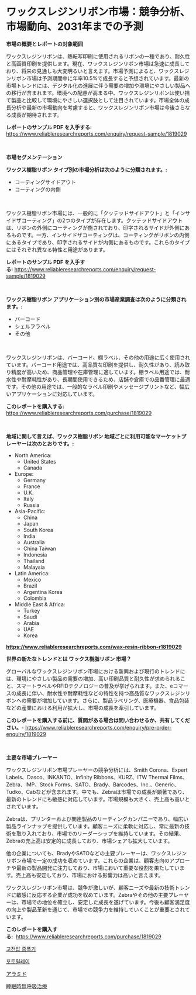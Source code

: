 <p><h1>ワックスレジンリボン市場：競争分析、市場動向、2031年までの予測</h1></p><p><strong>市場の概要とレポートの対象範囲</strong></p>
<p><p>ワックスレジンリボンは、熱転写印刷に使用されるリボンの一種であり、耐久性と高画質印刷を提供します。現在、ワックスレジンリボン市場は急速に成長しており、将来の見通しも大変明るいと言えます。市場予測によると、ワックスレジンリボン市場は予測期間中に年率10.5%で成長すると予想されています。最新の市場トレンドには、デジタル化の進展に伴う需要の増加や環境にやさしい製品への移行が含まれます。環境への配慮が高まる中、ワックスレジンリボンは使い捨て製品と比較して環境にやさしい選択肢として注目されています。市場全体の成長分析や最新の市場動向を考慮すると、ワックスレジンリボン市場は今後さらなる成長が期待されます。</p></p>
<p><strong>レポートのサンプル PDF を入手する:</strong> <a href="https://www.reliableresearchreports.com/enquiry/request-sample/1819029">https://www.reliableresearchreports.com/enquiry/request-sample/1819029</a></p>
<p>&nbsp;</p>
<p><strong>市場セグメンテーション</strong></p>
<p><strong>ワックス樹脂リボン タイプ別の市場分析は次のように分類されます。:</strong></p>
<p><ul><li>コーティングサイドアウト</li><li>コーティングの内側</li></ul></p>
<p>&nbsp;</p>
<p><p>ワックス樹脂リボン市場には、一般的に「クッテッドサイドアウト」と「インサイドザコーティング」の2つのタイプが存在します。クッテッドサイドアウトは、リボンの外側にコーティングが施されており、印字されるサイドが外側にあるものです。一方、インサイドザコーティングは、コーティングがリボンの内側にあるタイプであり、印字されるサイドが内側にあるものです。これらのタイプにはそれぞれ異なる特性と用途があります。</p></p>
<p><strong>レポートのサンプル PDF を入手する:</strong>&nbsp;<a href="https://www.reliableresearchreports.com/enquiry/request-sample/1819029">https://www.reliableresearchreports.com/enquiry/request-sample/1819029</a></p>
<p>&nbsp;</p>
<p><strong> ワックス樹脂リボン アプリケーション別の市場産業調査は次のように分類されます。:</strong></p>
<p><ul><li>バーコード</li><li>シェルフラベル</li><li>その他</li></ul></p>
<p>&nbsp;</p>
<p><p>ワックスレジンリボンは、バーコード、棚ラベル、その他の用途に広く使用されています。バーコード用途では、高品質な印刷を提供し、耐久性があり、読み取り精度が高いため、商品管理や在庫管理に適しています。棚ラベル用途では、耐水性や耐摩耗性があり、長期間使用できるため、店舗や倉庫での品番管理に最適です。その他の用途では、一般的なラベル印刷やメッセージプリントなど、幅広いアプリケーションに対応しています。</p></p>
<p><strong>このレポートを購入する:</strong>&nbsp; <a href="https://www.reliableresearchreports.com/purchase/1819029">https://www.reliableresearchreports.com/purchase/1819029</a></p>
<p>&nbsp;</p>
<p><strong>地域に関して言えば、ワックス樹脂リボン 地域ごとに利用可能なマーケットプレーヤーは次のとおりです。:</strong></p>
<p><ul>
    <li>
        North America:
        <ul>
            <li>United States</li>
            <li>Canada</li>
        </ul>
    </li>
    <li>
        Europe:
        <ul>
            <li>Germany</li>
            <li>France</li>
            <li>U.K.</li>
            <li>Italy</li>
            <li>Russia</li>
        </ul>
    </li>
    <li>
        Asia-Pacific:
        <ul>
            <li>China</li>
            <li>Japan</li>
            <li>South Korea</li>
            <li>India</li>
            <li>Australia</li>
            <li>China Taiwan</li>
            <li>Indonesia</li>
            <li>Thailand</li>
            <li>Malaysia</li>
        </ul>
    </li>
    <li>
        Latin America:
        <ul>
            <li>Mexico</li>
            <li>Brazil</li>
            <li>Argentina Korea</li>
            <li>Colombia</li>
        </ul>
    </li>
    <li>
        Middle East & Africa:
        <ul>
            <li>Turkey</li>
            <li>Saudi</li>
            <li>Arabia</li>
            <li>UAE</li>
            <li>Korea</li>
        </ul>
    </li>
    </ul></p>
<p><strong><a href="https://www.reliableresearchreports.com/wax-resin-ribbon-r1819029">https://www.reliableresearchreports.com/wax-resin-ribbon-r1819029</a></strong>&nbsp;</p>
<p><strong>世界の新たなトレンドとは ワックス樹脂リボン 市場？</strong></p>
<p><p>グローバルなワックスレジンリボン市場における新興および現行のトレンドには、環境にやさしい製品の需要の増加、高い印刷品質と耐久性が求められること、スマートラベルやRFIDテクノロジーの普及が挙げられます。また、eコマースの成長に伴い、耐水性や耐摩耗性などの特性を持つ高品質なワックスレジンリボンへの需要が増加しています。さらに、製品ラベリング、医療機器、食品包装などの産業における利用が拡大し、市場の成長を牽引しています。</p></p>
<p><strong>このレポートを購入する前に、質問がある場合は問い合わせるか、共有してください。</strong>- <a href="https://www.reliableresearchreports.com/enquiry/pre-order-enquiry/1819029">https://www.reliableresearchreports.com/enquiry/pre-order-enquiry/1819029</a></p>
<p>&nbsp;</p>
<p><strong>主要な市場プレーヤー</strong></p>
<p><p>ワックスレジンリボン市場プレーヤーの競争分析には、Smith Corona、Expert Labels、Dasco、INKANTO、Infinity Ribbons、KURZ、ITW Thermal Films、Zebra、IMP、Stock Forms、SATO、Brady、Barcodes、Inc.、Generic、Tudko、Cabなどが含まれます。中でも、Zebraは市場での成長が顕著であり、最新のトレンドにも敏感に対応しています。市場規模も大きく、売上高も高いとされています。</p><p>Zebraは、プリンターおよび関連製品のリーディングカンパニーであり、幅広い製品ラインナップを提供しています。顧客ニーズに柔軟に対応し、常に最新の技術を取り入れており、市場でのリーダーシップを維持しています。その結果、Zebraの売上高は安定的に成長しており、市場シェアも拡大しています。</p><p>他の企業についても、BradyやSATOなどの主要プレーヤーは、ワックスレジンリボン市場で一定の成功を収めています。これらの企業は、顧客志向のアプローチや最新の製品開発に注力しており、市場において重要な役割を果たしています。売上高も安定しており、市場における影響力は高いと言えます。</p><p>ワックスレジンリボン市場は、競争が激しいが、顧客ニーズや最新の技術トレンドに敏感に反応する企業が成功を収めています。Zebraやその他の主要プレーヤーは、市場での地位を確立し、安定した成長を遂げています。今後も顧客満足度の向上や製品革新を通じて、市場での競争力を維持していくことが重要とされています。</p></p>
<p><strong>このレポートを購入する:</strong>&nbsp;&nbsp;<a href="https://www.reliableresearchreports.com/purchase/1819029">https://www.reliableresearchreports.com/purchase/1819029</a></p>
<p><p><a href="https://medium.com/@guyeichert86/%EA%B3%A0%EC%A0%84%EC%95%95-%EC%A6%9D%ED%8F%AD%EA%B8%B0-%EC%8B%9C%EC%9E%A5-%EA%B7%9C%EB%AA%A8-%EC%8B%9C%EC%9E%A5-%EC%A0%84%EB%A7%9D-%EB%B0%8F-%EC%8B%9C%EC%9E%A5-%EC%98%88%EC%B8%A1-2024%EB%85%84%EB%B6%80%ED%84%B0-2031%EB%85%84%EA%B9%8C%EC%A7%80-1dfa0e6ecbf4">고전압 증폭기</a></p><p><a href="https://medium.com/@porterhntz2023/%EC%82%AC%EC%A7%84-%EC%A4%91%EA%B3%84%EA%B8%B0-%EC%8B%9C%EC%9E%A5-%EB%B6%84%EC%84%9D-%EA%B8%80%EB%A1%9C%EB%B2%8C-%EC%82%B0%EC%97%85-%EC%A0%84%EB%A7%9D-%EB%B0%8F-%EC%98%88%EC%B8%A1-2024%EB%85%84%EB%B6%80%ED%84%B0-2031%EB%85%84%EA%B9%8C%EC%A7%80-cf282ba091e4">포토릴레이</a></p><p><a href="https://medium.com/@peterpatel626/%E3%82%A2%E3%83%A9%E3%83%9F%E3%83%89%E5%B8%82%E5%A0%B4%E3%81%AE%E3%83%A1%E3%83%88%E3%83%AA%E3%82%AF%E3%82%B9%E3%82%92%E3%83%87%E3%82%B3%E3%83%BC%E3%83%89%E3%81%99%E3%82%8B-%E5%B8%82%E5%A0%B4%E3%82%B7%E3%82%A7%E3%82%A2-%E3%83%88%E3%83%AC%E3%83%B3%E3%83%89-%E6%88%90%E9%95%B7%E3%83%91%E3%82%BF%E3%83%BC%E3%83%B3-bdbe49b70455">アラミド</a></p><p><a href="https://medium.com/@camerondowd204/%E7%9D%A1%E7%9C%A0%E6%99%82%E7%84%A1%E5%91%BC%E5%90%B8%E7%97%87%E5%80%99%E7%BE%A4%E6%B2%BB%E7%99%82%E5%B8%82%E5%A0%B4%E5%A0%B1%E5%91%8A%E3%81%AF-%E3%81%93%E3%81%AE%E5%B8%82%E5%A0%B4%E3%81%AE%E6%9C%80%E6%96%B0%E3%83%88%E3%83%AC%E3%83%B3%E3%83%89%E3%81%A8%E6%88%90%E9%95%B7%E6%A9%9F%E4%BC%9A%E3%82%92%E7%A4%BA%E3%81%97%E3%81%A6%E3%81%84%E3%81%BE%E3%81%99-de1dd96cbe97">睡眠時無呼吸治療</a></p></p>